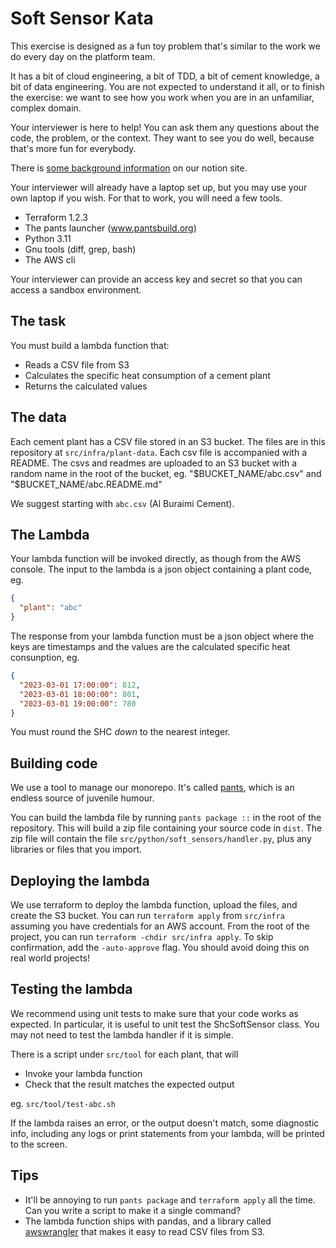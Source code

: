 # Soft Sensor Kata

This exercise is designed as a fun toy problem that's similar to the work we do every day on the platform team.

It has a bit of cloud engineering, a bit of TDD, a bit of cement knowledge, a bit of data engineering. You are not expected to understand it all, or to finish the exercise: we want to see how you work when you are in an unfamiliar, complex domain.

Your interviewer is here to help! You can ask them any questions about the code, the problem, or the context. They want to see you do well, because that's more fun for everybody.

There is [some background information](https://carbonre.notion.site/SHC-1ae57d5bd89d80ac8c8bfcf85f264c4e?pvs=74) on our notion site.

Your interviewer will already have a laptop set up, but you may use your own laptop if you wish. For that to work, you will need a few tools.

* Terraform 1.2.3
* The pants launcher (www.pantsbuild.org)
* Python 3.11
* Gnu tools (diff, grep, bash)
* The AWS cli

Your interviewer can provide an access key and secret so that you can access a sandbox environment.

## The task

You must build a lambda function that:

* Reads a CSV file from S3
* Calculates the specific heat consumption of a cement plant
* Returns the calculated values

## The data

Each cement plant has a CSV file stored in an S3 bucket. The files are in this repository at `src/infra/plant-data`.
Each csv file is accompanied with a README. 
The csvs and readmes are uploaded to an S3 bucket with a random name in the root of the bucket, eg. "$BUCKET_NAME/abc.csv" and "$BUCKET_NAME/abc.README.md"

We suggest starting with `abc.csv` (Al Buraimi Cement).

## The Lambda

Your lambda function will be invoked directly, as though from the AWS console.
The input to the lambda is a json object containing a plant code, eg.

``` json
{
  "plant": "abc"
}
```

The response from your lambda function must be a json object where the keys are timestamps and the values are the calculated specific heat consunption, eg.

``` json
{ 
  "2023-03-01 17:00:00": 812, 
  "2023-03-01 18:00:00": 801, 
  "2023-03-01 19:00:00": 780
}
```

You must round the SHC _down_ to the nearest integer.

## Building code

We use a tool to manage our monorepo. It's called [pants](www.pantsbuild.org), which is an endless source of juvenile humour.

You can build the lambda file by running `pants package ::` in the root of the repository. This will build a zip file containing your source code in `dist`. The zip file will contain the file `src/python/soft_sensors/handler.py`, plus any libraries or files that you import.

## Deploying the lambda

We use terraform to deploy the lambda function, upload the files, and create the S3 bucket.
You can run `terraform apply` from `src/infra` assuming you have credentials for an AWS account.
From the root of the project, you can run `terraform -chdir src/infra apply`. To skip confirmation, add the `-auto-approve` flag. You should avoid doing this on real world projects!

## Testing the lambda

We recommend using unit tests to make sure that your code works as expected. In particular, it is useful to unit test the ShcSoftSensor class. You may not need to test the lambda handler if it is simple.

There is a script under `src/tool` for each plant, that will

* Invoke your lambda function
* Check that the result matches the expected output

eg. `src/tool/test-abc.sh`

If the lambda raises an error, or the output doesn't match, some diagnostic info, including any logs or print statements from your lambda, will be printed to the screen.

## Tips

* It'll be annoying to run `pants package` and `terraform apply` all the time. Can you write a script to make it a single command?
* The lambda function ships with pandas, and a library called [awswrangler](https://aws-sdk-pandas.readthedocs.io/en/latest/stubs/awswrangler.s3.read_csv.html) that makes it easy to read CSV files from S3.
